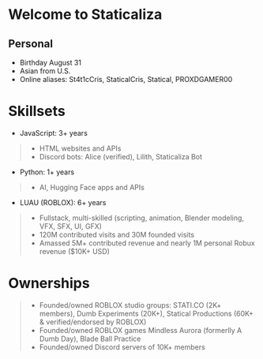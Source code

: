 # Welcome to Staticaliza
## Personal
- Birthday August 31
- Asian from U.S.
- Online aliases: St4t1cCris, StaticalCris, Statical, PROXDGAMER00

# Skillsets
- JavaScript: 3+ years
>- HTML websites and APIs
>- Discord bots: Alice (verified), Lilith, Staticaliza Bot
- Python: 1+ years
>- AI, Hugging Face apps and APIs
- LUAU (ROBLOX): 6+ years
>- Fullstack, multi-skilled (scripting, animation, Blender modeling, VFX, SFX, UI, GFX)
>- 120M contributed visits and 30M founded visits
>- Amassed 5M+ contributed revenue and nearly 1M personal Robux revenue ($10K+ USD)

# Ownerships
>- Founded/owned ROBLOX studio groups: STATI.CO (2K+ members), Dumb Experiments (20K+), Statical Productions (60K+ & verified/endorsed by ROBLOX)
>- Founded/owned ROBLOX games Mindless Aurora (formerlly A Dumb Day), Blade Ball Practice
>- Founded/owned Discord servers of 10K+ members
